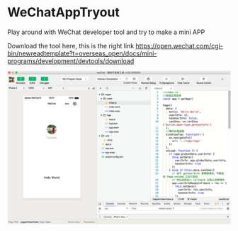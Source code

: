 # WeChatAppTryout
Play around with WeChat developer tool and try to make a mini APP 

Download the tool here, this is the right link 
https://open.wechat.com/cgi-bin/newreadtemplate?t=overseas_open/docs/mini-programs/development/devtools/download

![WeChatDevTool](/images/readme/init.png)
